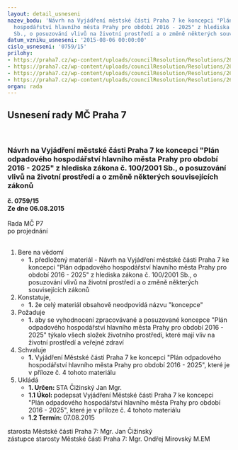 ```yaml
---
layout: detail_usneseni
nazev_bodu: 'Návrh na Vyjádření městské části Praha 7 ke koncepci "Plán odpadového
  hospodářství hlavního města Prahy pro období 2016 - 2025" z hlediska zákona č. 100/2001
  Sb., o posuzování vlivů na životní prostředí a o změně některých souvisejících zákonů  '
datum_vzniku_usneseni: '2015-08-06 00:00:00'
cislo_usneseni: '0759/15'
prilohy:
- https://praha7.cz/wp-content/uploads/councilResolution/Resolutions/26090/51-15-d%c5%afvodov%c3%a1_sea_odpadov%c3%a9_hospod%c3%a1%c5%99stv%c3%ad.doc
- https://praha7.cz/wp-content/uploads/councilResolution/Resolutions/26090/51-15-_odpady.pdf
- https://praha7.cz/wp-content/uploads/councilResolution/Resolutions/26090/51-15-z%c3%a1pis__z_mimo%c5%99%c3%a1dn%c3%a9_4.doc
- https://praha7.cz/wp-content/uploads/councilResolution/Resolutions/26090/51-15-sea_odpady.doc
organ: rada
---
```

<div id="ucUsn_pList" class="usn">
	<span><h2>Usnesení rady MČ Praha 7 </h2>
<br></span><div class="standBody">
<span><h3>Návrh na Vyjádření městské části Praha 7 ke koncepci "Plán odpadového hospodářství hlavního města Prahy pro období 2016 - 2025" z hlediska zákona č. 100/2001 Sb., o posuzování vlivů na životní prostředí a o změně některých souvisejících zákonů  </h3></span><div class="center">
		<strong>č. 0759/15</strong><br>
	</div>
<div class="center">
		<strong>Ze dne 06.08.2015</strong><br><br>
	</div>Rada MČ P7<br> po projednání<br><br><ol>
<li>Bere na vědomí<ul><li>
<strong>1.</strong> předložený materiál - Návrh na Vyjádření městské části Praha 7 ke koncepci "Plán odpadového hospodářství hlavního města Prahy pro období 2016 - 2025"  z hlediska zákona č. 100/2001 Sb., o posuzování vlivů na životní prostředí  a o změně některých souvisejících zákonů  </li></ul>
</li>
<li>Konstatuje,<ul><li>
<strong>1.</strong> že celý materiál obsahově  neodpovídá názvu "koncepce"</li></ul>
</li>
<li>Požaduje<ul><li>
<strong>1.</strong> aby se vyhodnocení zpracovávané a posuzované  koncepce "Plán odpadového hospodářství hlavního města Prahy pro období 2016 - 2025" týkalo všech složek životního prostředí, které mají vliv na životní prostředí a veřejné zdraví  </li></ul>
</li>
<li>Schvaluje<ul><li>
<strong>1.</strong> Vyjádření Městské části Praha 7 ke koncepci  "Plán odpadového hospodářství hlavního města Prahy pro období 2016 - 2025", které je v příloze č. 4 tohoto materiálu     </li></ul>
</li>
<li>Ukládá<ul>
<li>
<strong>1. Určen: </strong>STA Čižinský Jan Mgr.</li>
<li>
<strong>1.1 Úkol: </strong>podepsat Vyjádření Městské části Praha 7 ke koncepci  "Plán odpadového hospodářství hlavního města Prahy pro období 2016 - 2025", které je  v příloze č. 4 tohoto materiálu  </li>
<li>
<strong>1.2 Termín: </strong>07.08.2015</li>
</ul>
</li>
</ol>starosta Městské části Praha 7: Mgr. Jan Čižinský<br>zástupce starosty Městské části Praha 7: Mgr. Ondřej Mirovský M.EM 
</div>
</div>